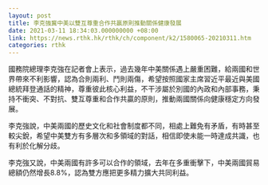 ```yaml
---
layout: post
title: 李克強冀中美以雙互尊重合作共贏原則推動關係健康發展
date: 2021-03-11 18:34:03.000000000 +08:00
link: https://news.rthk.hk/rthk/ch/component/k2/1580065-20210311.htm
categories: rthk
---
```


國務院總理李克強在記者會上表示，過去幾年中美關係遇上嚴重困難，給兩國和世界帶來不利影響，認為合則兩利、鬥則兩傷，希望按照國家主席習近平最近與美國總統拜登通話的精神，尊重彼此核心利益，不干涉屬於別國的內政和內部事務，秉持不衝突、不對抗、雙互尊重和合作共贏的原則，推動兩國關係向健康穩定方向發展。 

李克強說，中美兩國的歷史文化和社會制度都不同，相處上難免有矛盾，有時甚至較尖銳，希望中美雙方有多層次和多領域的對話，相信即使未能一時達成共識，也有利於化解分歧。 

李克強又說，中美兩國有許多可以合作的領域，去年在多重衝擊下，中美兩國貿易總額仍然增長8.8%，認為雙方應把更多精力擴大共同利益。
